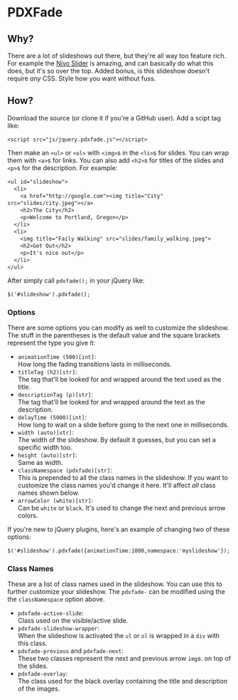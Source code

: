 # PDXFade

## Why?

There are a lot of slideshows out there, but they're all way too feature
rich. For example the [Nivo Slider](http://nivo.dev7studios.com/) is amazing, and can basically do
what this does, but it's so over the top. Added bonus, is this slideshow
doesn't require *any* CSS. Style how you want without fuss.

## How?

Download the source (or clone it if you're a GitHub user). Add a scipt
tag like:

    <script src="js/jquery.pdxfade.js"></script>

Then make an `<ul>` or `<ol>` with `<img>`s in the `<li>`s for slides.
You can wrap them with `<a>`s for links. You can also add `<h2>`s for
titles of the slides and `<p>`s for the description. For example:

    <ul id="slideshow">
      <li>
        <a href="http://google.com"><img title="City" src="slides/city.jpeg"></a>
        <h2>The City</h2>
        <p>Welcome to Portland, Oregon</p>
      </li>
      <li>
        <img title="Faily Walking" src="slides/family_walking.jpeg">
        <h2>Get Out</h2>
        <p>It's nice out</p>
      </li>
    </ul>

After simply call `pdxfade();` in your jQuery like:

    $('#slideshow').pdxfade();

### Options

There are some options you can modify as well to customize the
slideshow. The stuff in the parentheses is the default value and the
square brackets represent the type you give it:

-   `animationTime (500)[int]`:  
    How long the fading transitions lasts in milliseconds.
-   `titleTag (h2)[str]`:  
    The tag that'll be looked for and wrapped around the text used as
    the title.
-   `descriptionTag (p)[str]`:  
    The tag that'll be looked for and wrapped around the text as the
    description.
-   `delayTime (5000)[int]`:  
    How long to wait on a slide before going to the next one in
    milliseconds.
-   `width (auto)[str]`:  
    The width of the slideshow. By default it guesses, but you can set a
    specific width too.
-   `height (auto)[str]`:  
    Same as width.
-   `classNamespace (pdxfade)[str]`:  
    This is prepended to all the class names in the slideshow. If you
    want to customize the class names you'd change it here. It'll affect
    *all* class names shown below.
-   `arrowColor (white)[str]`:  
    Can be `white` or `black`. It's used to change the next and previous
    arrow colors.

If you're new to jQuery plugins, here's an example of changing two of
these options:

    $('#slideshow').pdxfade({animationTime:1000,namespace:'myslideshow'});

### Class Names

These are a list of class names used in the slideshow. You can use this
to further customize your slideshow. The `pdxfade-` can be modified
using the the `classNamespace` option above.

-   `pdxfade-active-slide`:  
    Class used on the visible/active slide.
-   `pdxfade-slideshow-wrapper`:  
    When the slideshow is activated the `ul` or `ol` is wrapped in a
    `div` with this class.
-   `pdxfade-previous` and `pdxfade-next`:  
    These two classes represent the next and previous arrow `img`s. on
    top of the slides.
-   `pdxfade-overlay`:  
    The class used for the black overlay containing the title and
    description of the images.
